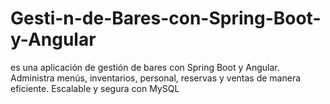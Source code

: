 # Gesti-n-de-Bares-con-Spring-Boot-y-Angular
es una aplicación de gestión de bares con Spring Boot y Angular. Administra menús, inventarios, personal, reservas y ventas de manera eficiente. Escalable y segura con MySQL
